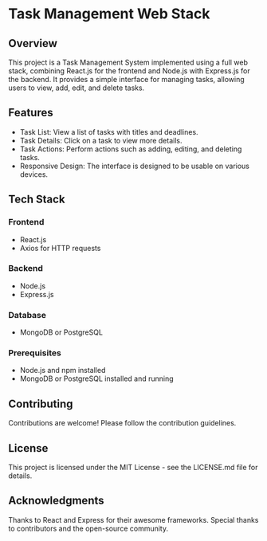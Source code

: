 # Task Management Web Stack
## Overview

This project is a Task Management System implemented using a full web stack, combining React.js for the frontend and Node.js with Express.js for the backend. It provides a simple interface for managing tasks, allowing users to view, add, edit, and delete tasks.

## Features
* Task List: View a list of tasks with titles and deadlines.
* Task Details: Click on a task to view more details.
* Task Actions: Perform actions such as adding, editing, and deleting tasks.
* Responsive Design: The interface is designed to be usable on various devices.

## Tech Stack

### Frontend
* React.js
* Axios for HTTP requests

### Backend
* Node.js
* Express.js

### Database
* MongoDB or PostgreSQL

### Prerequisites
* Node.js and npm installed
* MongoDB or PostgreSQL installed and running

## Contributing
Contributions are welcome! Please follow the contribution guidelines.

## License
This project is licensed under the MIT License - see the LICENSE.md file for details.

## Acknowledgments
Thanks to React and Express for their awesome frameworks.
Special thanks to contributors and the open-source community.
